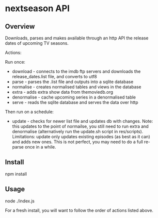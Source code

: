 # nextseason API

## Overview

Downloads, parses and makes available through an http API the release dates of upcoming TV seasons.

Actions:

Run once:
- download - connects to the imdb ftp servers and downloads the release_dates.list file, and converts to utf8
- parse - parses the .list file and outputs into a sqlite database
- normalise - creates normalised tables and views in the database
- extra - adds extra show data from themoviedb.org
- denormalise - cache upcoming series in a denormalised table
- serve - reads the sqlite database and serves the data over http

Then run on a schedule:
- update - checks for newer list file and updates db with changes. Note: this updates to the point of normailse, you still need to run extra and denormalise (alternatively run the update.sh script in res/scripts). Limitations: update only updates existing episodes (as best as it can) and adds new ones. This is not perfect, you may need to do a full re-parse once in a while.



## Install

npm install

## Usage

  node ./index.js

For a fresh install, you will want to follow the order of actions listed above.
